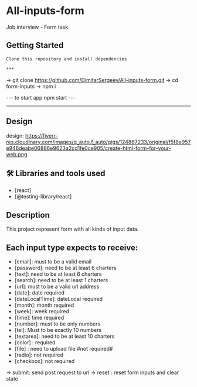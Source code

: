 # All-inputs-form
Job interview - Form task


 ## Getting Started 
    
    Clone this repository and install dependencies

    ***

 -> git clone  https://github.com/DimitarSergeev/All-inputs-form.git
 -> cd form-inputs
 -> npm i 

   --- to start app npm start --- 
***
## Design
 design: https://fiverr-res.cloudinary.com/images/q_auto,f_auto/gigs/124867233/original/f5f8e957e946deabe06886e9623a2cd1fe0ce905/create-html-form-for-your-web.png

## 🛠 Libraries and tools used

- [react]
- [@testing-library/react]


 ## Description 

 This project represent form with all kinds of input data.
 ##  Еach input type expects to receive:
 - [email]: must to be a valid email 
 - [password]: need to be at least 6 charters 
 - [text]: need to be at least 6 charters 
 - [search]: need to be at least 1 charters 
 - [url]: must to be a valid url address
 - [date]: date required
 - [dateLocalTime]: dateLocal required
 - [month]: month required
 - [week]: week required
 - [time]: time required
 - [number]: must to be only numbers
 - [tel]: Must to be exactly 10 numbers
 - [textarea]: need to be at least 10 charters 
 - [color] : required
 - [file] : need to upload file #not required#
 - [radio]: not required
 - [checkbox]: not required
 
 -> submit: send post request to url
 -> reset : reset form inputs and clear state 



